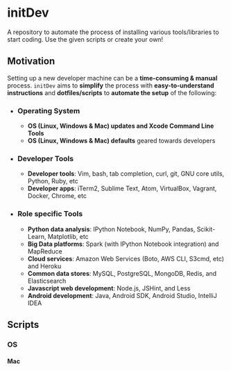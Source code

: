 # initDev
A repository to automate the process of installing various tools/libraries to start coding. Use the given scripts or create your own!

## Motivation

Setting up a new developer machine can be a **time-consuming & manual** process.  `initDev` aims to **simplify** the process with **easy-to-understand instructions** and **dotfiles/scripts** to **automate the setup** of the following:

  - ### Operating System
    * **OS (Linux, Windows & Mac) updates and Xcode Command Line Tools**
    * **OS (Linux, Windows & Mac) defaults** geared towards developers

  - ### Developer Tools
    * **Developer tools**: Vim, bash, tab completion, curl, git, GNU core utils, Python, Ruby, etc
    * **Developer apps**: iTerm2, Sublime Text, Atom, VirtualBox, Vagrant, Docker, Chrome, etc

  - ### Role specific Tools
    * **Python data analysis**: IPython Notebook, NumPy, Pandas, Scikit-Learn, Matplotlib, etc
    * **Big Data platforms**: Spark (with IPython Notebook integration) and MapReduce
    * **Cloud services**: Amazon Web Services (Boto, AWS CLI, S3cmd, etc) and Heroku
    * **Common data stores**: MySQL, PostgreSQL, MongoDB, Redis, and Elasticsearch
    * **Javascript web development**: Node.js, JSHint, and Less
    * **Android development**: Java, Android SDK, Android Studio, IntelliJ IDEA
    
## Scripts

  ### OS
   #### Mac
      
